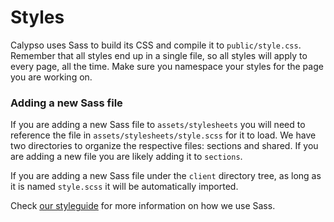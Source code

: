 Styles
======

Calypso uses Sass to build its CSS and compile it to `public/style.css`. Remember that all styles end up in a single file, so all styles will apply to every page, all the time. Make sure you namespace your styles for the page you are working on.

### Adding a new Sass file

If you are adding a new Sass file to `assets/stylesheets` you will need to reference the file in `assets/stylesheets/style.scss` for it to load. We have two directories to organize the respective files: sections and shared. If you are adding a new file you are likely adding it to `sections`.

If you are adding a new Sass file under the `client` directory tree, as long as it is named `style.scss` it will be automatically imported.

Check [our styleguide](https://github.com/Automattic/wp-calypso/blob/master/docs/coding-guidelines/css.md) for more information on how we use Sass.
